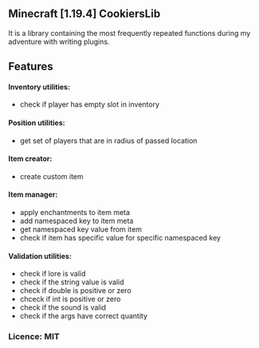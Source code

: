## Minecraft [1.19.4] CookiersLib

It is a library containing the most frequently repeated functions during my adventure with writing plugins.

## Features

#### Inventory utilities:
- check if player has empty slot in inventory

#### Position utilities:
- get set of players that are in radius of passed location

#### Item creator:
- create custom item

#### Item manager:
- apply enchantments to item meta
- add namespaced key to item meta
- get namespaced key value from item
- check if item has specific value for specific namespaced key

#### Validation utilities:
- check if lore is valid
- check if the string value is valid
- check if double is positive or zero
- chceck if int is positive or zero
- check if the sound is valid
- check if the args have correct quantity

### Licence: MIT
